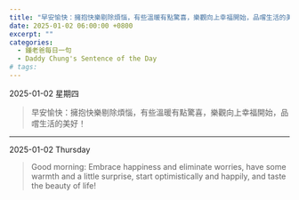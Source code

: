 ```yaml
---
title: "早安愉快：擁抱快樂剔除煩惱，有些溫暖有點驚喜，樂觀向上幸福開始，品嚐生活的美好！ <br> Good morning: Embrace happiness and eliminate worries, have some warmth and a little surprise, start optimistically and happily, and taste the beauty of life!"
date: 2025-01-02 06:00:00 +0800
excerpt: ""
categories:
  - 鍾老爸每日一句
  - Daddy Chung's Sentence of the Day
# tags:
---
```


2025-01-02 星期四

> 早安愉快：擁抱快樂剔除煩惱，有些溫暖有點驚喜，樂觀向上幸福開始，品嚐生活的美好！

---

2025-01-02 Thursday

> Good morning: Embrace happiness and eliminate worries, have some warmth and a little surprise, start optimistically and happily, and taste the beauty of life!
